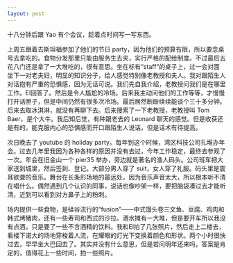 ```yaml
---
layout: post
---
```


十八分钟后跟 Yao 有个会议，趁着点时间写一写东西。

上周五跟着去斯坦福参加了他们的节日 party，因为他们的预算有限，所以要念桌号去拿吃的。食物分发那里只能由服务生去夹，实行严格的配给制度。不过最后五花八门还是拿了一大堆吃的，很有意思。坐在标有“staff”的桌子上，过一会对面坐下一对老夫妇，明显的知识分子，给人感觉特别像老教授和夫人。我对跟陌生人对话抱有严重的恐惧感，因为无话可说。我们先自我介绍，老教授问我们是在哪里工作。El回答了。然后是令人尴尬的冷场。后来我主动问他们的工作等等，才慢慢打开话匣子，但是中间仍然有很多次冷场。最后居然断断续续能谈个三十多分钟。后来去取冰淇淋，就没有再聊下去。后来搜索了一下老教授，老教授叫 Tom Baer，是个大牛。我后知后觉，有种跟老去的 Leonard 聊天的感觉。但是收获还是有的，能克服内心的恐惧感而开口跟陌生人说话，但是话术有待提高。

次日晚去了 youtube 的 holiday party。每年到这个时候，湾区科技公司扎堆办年会。过去几年里我因为各种各样的原因并没有去过，今年工作稳定，最终去参观了一次。年会在旧金山一个 pier35 举办，旁边就是著名的渔人码头。公司班车把大家送到城里，然后签到、登记。大部分男人穿了 suit，女人穿了礼服。码头里是震耳欲聋的音乐。舞台在长条形场地的最远处，因为音乐声音太大，所以根本听不清在唱什么。偶然遇到几个认识的同事，说话也像吵架一样，要把脑袋凑过去才能听清，近到可以看到对方鼻子上的粉刺。

场内提供一些食物，是硅谷流行的“fusion”——中式馒头卷三文鱼、豆腐、鸡肉和韩式烤猪肉，还有一些寿司和西式的沙拉。酒水摊有一大堆，但是要开车所以我没有点酒，只是要了一些不含酒精的饮料。我和El拍了几张照片，然后走上二楼去，看楼下诺大的场地穿梭着人流，在耀眼的灯光下变换着颜色和形状。两个小时很快过去，早早坐大巴回去了。其实并没有什么意思，但是若问明年还来吗，答案是肯定的，值得花上一些时间，拍一些照片。
